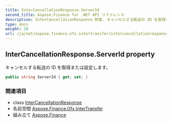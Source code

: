 ```yaml
---
title: InterCancellationResponse.ServerId
second_title: Aspose.Finance for .NET API リファレンス
description: InterCancellationResponse 財産. キャンセルする転送の ID を取得または設定します
type: docs
weight: 20
url: /ja/net/aspose.finance.ofx.intertransfer/intercancellationresponse/serverid/
---
```

## InterCancellationResponse.ServerId property

キャンセルする転送の ID を取得または設定します。

```csharp
public string ServerId { get; set; }
```

### 関連項目

* class [InterCancellationResponse](../)
* 名前空間 [Aspose.Finance.Ofx.InterTransfer](../../intercancellationresponse/)
* 組み立て [Aspose.Finance](../../../)


